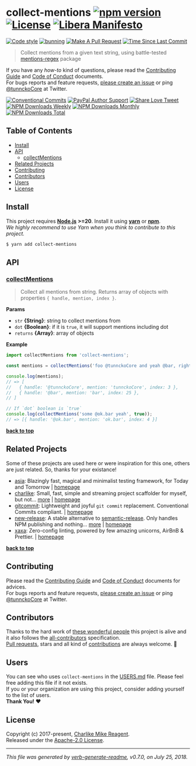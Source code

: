 # collect-mentions [![npm version][npmv-img]][npmv-url] [![License][license-img]][license-url] [![Libera Manifesto][libera-manifesto-img]][libera-manifesto-url]

[npmv-url]: https://www.npmjs.com/package/collect-mentions
[npmv-img]: https://badgen.net/npm/v/collect-mentions?icon=npm
[license-url]: https://github.com/tunnckoCore/collect-mentions/blob/master/LICENSE
[license-img]: https://badgen.net/npm/license/collect-mentions
[libera-manifesto-url]: https://liberamanifesto.com
[libera-manifesto-img]: https://badgen.net/badge/libera/manifesto/grey
[prs-welcome-img]: https://badgen.net/badge/PRs/welcome/green
[prs-welcome-url]: http://makeapullrequest.com
[last-commit-img]: https://badgen.net/github/last-commit/tunnckoCore/collect-mentions
[last-commit-url]: https://github.com/tunnckoCore/collect-mentions/commits/master
[codestyle-url]: https://github.com/airbnb/javascript
[codestyle-img]: https://badgen.net/badge/code%20style/airbnb%20%2B%20prettier/ff5a5f?icon=airbnb

[![Code style][codestyle-img]][codestyle-url]
[![bunning](https://github.com/tunnckoCore/collect-mentions/actions/workflows/ci.yml/badge.svg)](https://github.com/tunnckoCore/collect-mentions/actions/workflows/ci.yml)
[![Make A Pull Request][prs-welcome-img]][prs-welcome-url]
[![Time Since Last Commit][last-commit-img]][last-commit-url]

<!-- When logo is needed
<p align="center">
  <a href="https://github.com/username/repo">
    <img src="./logo.png">
  </a>
</p>
<br>
-->

> Collect mentions from a given text string, using battle-tested [mentions-regex][] package

<div id="thetop"></div>

If you have any _how-to_ kind of questions, please read the [Contributing Guide](./CONTRIBUTING.md)
and [Code of Conduct](./CODE_OF_CONDUCT.md) documents.  
For bugs reports and feature requests, [please create an issue][open-issue-url] or ping
[@tunnckoCore](https://twitter.com/tunnckoCore) at Twitter.

[![Conventional Commits][ccommits-img]][ccommits-url]
[![PayPal Author Support][paypal-donate-img]][paypal-donate-url]
[![Share Love Tweet][shareb]][shareu] [![NPM Downloads Weekly][downloads-weekly-img]][npmv-url]
[![NPM Downloads Monthly][downloads-monthly-img]][npmv-url]
[![NPM Downloads Total][downloads-total-img]][npmv-url]

<!-- Project is [semantically](https://semver.org) & automatically released on
[CircleCI][codecoverage-url] with [new-release][] and its
[New Release](https://github.com/apps/new-release) GitHub App. -->

## Table of Contents

- [Install](#install)
- [API](#api)
  - [collectMentions](#collectmentions)
- [Related Projects](#related-projects)
- [Contributing](#contributing)
- [Contributors](#contributors)
- [Users](#users)
- [License](#license)

## Install

This project requires [**Node.js**](https://nodejs.org) **>=20**. Install it using
[**yarn**](https://yarnpkg.com) or [**npm**](https://npmjs.com).  
_We highly recommend to use Yarn when you think to contribute to this project._

```bash
$ yarn add collect-mentions
```

## API

### [collectMentions](src/index.js#L37)

> Collect all mentions from string. Returns array of objects with properties
> `{ handle, mention, index }`.

**Params**

- `str` **{String}**: string to collect mentions from
- `dot` **{Boolean}**: if it is `true`, it will support mentions including dot
- `returns` **{Array}**: array of objects

**Example**

```js
import collectMentions from 'collect-mentions';

const mentions = collectMentions('foo @tunnckoCore and yeah @bar, right?');

console.log(mentions);
// => [
//   { handle: '@tunnckoCore', mention: 'tunnckoCore', index: 3 },
//   { handle: '@bar', mention: 'bar', index: 25 },
// ]

// If `dot` boolean is `true`
console.log(collectMentions('some @ok.bar yeah', true));
// => [{ handle: '@ok.bar', mention: 'ok.bar', index: 4 }]
```

**[back to top](#thetop)**

## Related Projects

Some of these projects are used here or were inspiration for this one, others are just related. So,
thanks for your existance!

- [asia](https://www.npmjs.com/package/asia): Blazingly fast, magical and minimalist testing
  framework, for Today and Tomorrow |
  [homepage](https://github.com/tunnckocore/asia#readme 'Blazingly fast, magical and minimalist testing framework, for Today and Tomorrow')
- [charlike](https://www.npmjs.com/package/charlike): Small, fast, simple and streaming project
  scaffolder for myself, but not… [more](https://github.com/tunnckoCore/charlike) |
  [homepage](https://github.com/tunnckoCore/charlike 'Small, fast, simple and streaming project scaffolder for myself, but not only. Supports hundreds of template engines through the @JSTransformers API or if you want custom `render` function passed through options')
- [gitcommit](https://www.npmjs.com/package/gitcommit): Lightweight and joyful `git commit`
  replacement. Conventional Commits compliant. |
  [homepage](https://github.com/tunnckoCore/gitcommit 'Lightweight and joyful `git commit` replacement. Conventional Commits compliant.')
- [new-release](https://www.npmjs.com/package/new-release): A stable alternative to
  [semantic-release][]. Only handles NPM publishing and nothing…
  [more](https://github.com/tunnckoCore/new-release#readme) |
  [homepage](https://github.com/tunnckoCore/new-release#readme 'A stable alternative to [semantic-release][]. Only handles NPM publishing and nothing more. For creating GitHub releases use the Semantic Release GitHub App')
- [xaxa](https://www.npmjs.com/package/xaxa): Zero-config linting, powered by few amazing unicorns,
  AirBnB & Prettier. |
  [homepage](https://github.com/tunnckocore/xaxa 'Zero-config linting, powered by few amazing unicorns, AirBnB & Prettier.')

**[back to top](#thetop)**

## Contributing

Please read the [Contributing Guide](./CONTRIBUTING.md) and [Code of Conduct](./CODE_OF_CONDUCT.md)
documents for advices.  
For bugs reports and feature requests, [please create an issue][open-issue-url] or ping
[@tunnckoCore](https://twitter.com/tunnckoCore) at Twitter.

## Contributors

Thanks to the hard work of [these wonderful people](./CONTRIBUTORS.md) this project is alive and it
also follows the [all-contributors](https://github.com/kentcdodds/all-contributors) specification.  
[Pull requests](https://github.com/tunnckoCore/contributing#opening-a-pull-request), stars and all
kind of [contributions](https://opensource.guide/how-to-contribute/#what-it-means-to-contribute) are
always welcome. :stars:

## Users

You can see who uses `collect-mentions` in the [USERS.md](./USERS.md) file. Please feel free adding
this file if it not exists.  
If you or your organization are using this project, consider adding yourself to the list of users.  
**Thank You!** :heart:

## License

Copyright (c) 2017-present, [Charlike Mike Reagent][author-link].  
Released under the [Apache-2.0 License][license-url].

---

_This file was generated by [verb-generate-readme](https://github.com/verbose/verb-generate-readme),
v0.7.0, on July 25, 2018._

<!-- Front line badges -->

[ccommits-url]: https://conventionalcommits.org/
[ccommits-img]: https://badgen.net/badge/conventional%20commits/v1.0.0/dfb317
[new-release-url]: https://github.com/tunnckoCore/new-release
[new-release-img]: https://badgen.net/badge/semantically/released/05c5ff
[downloads-weekly-img]: https://badgen.net/npm/dw/collect-mentions
[downloads-monthly-img]: https://badgen.net/npm/dm/collect-mentions
[downloads-total-img]: https://badgen.net/npm/dt/collect-mentions
[paypal-donate-url]: https://paypal.me/tunnckoCore/10
[paypal-donate-img]: https://badgen.net/badge/$/support/purple
[shareu]:
  https://twitter.com/intent/tweet?text=https://github.com/tunnckocore/collect-mentions&via=tunnckoCore
[shareb]: https://badgen.net/badge/twitter/share/1da1f2
[open-issue-url]: https://github.com/tunnckocore/collect-mentions/issues/new
[author-link]: https://twitter.com/wgw_eth
[mentions-regex]: https://github.com/regexps/mentions-regex
[new-release]: https://github.com/tunnckoCore/new-release
[semantic-release]: https://github.com/semantic-release/semantic-release
